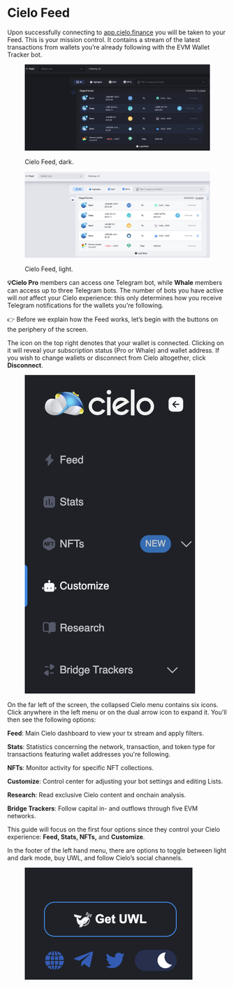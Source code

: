 # Cielo Feed

Upon successfully connecting to [app.cielo.finance](https://app.cielo.finance/) you will be taken to your Feed. This is your mission control. It contains a stream of the latest transactions from wallets you’re already following with the EVM Wallet Tracker bot.

<figure><img src="../.gitbook/assets/Screenshot 2022-09-20 at 11.44.00 (1).png" alt=""><figcaption><p>Cielo Feed, dark.</p></figcaption></figure>

<figure><img src="../.gitbook/assets/Screenshot 2022-09-20 at 11.45.11.png" alt=""><figcaption><p>Cielo Feed, light.</p></figcaption></figure>

**💡Cielo Pro** members can access one Telegram bot, while **Whale** members can access up to three Telegram bots. The number of bots you have active will _not_ affect your Cielo experience: this only determines how you receive Telegram notifications for the wallets you're following.

👉 Before we explain how the Feed works, let’s begin with the buttons on the periphery of the screen.

The icon on the top right denotes that your wallet is connected. Clicking on it will reveal your subscription status (Pro or Whale) and wallet address. If you wish to change wallets or disconnect from Cielo altogether, click **Disconnect**.

<figure><img src="../.gitbook/assets/Screenshot 2023-01-03 at 18.01.27.png" alt=""><figcaption></figcaption></figure>

On the far left of the screen, the collapsed Cielo menu contains six icons. Click anywhere in the left menu or on the dual arrow icon to expand it. You'll then see the following options:

**Feed**: Main Cielo dashboard to view your tx stream and apply filters.

**Stats**: Statistics concerning the network, transaction, and token type for transactions featuring wallet addresses you're following.

**NFTs**: Monitor activity for specific NFT collections.

**Customize**: Control center for adjusting your bot settings and editing Lists.

**Research**: Read exclusive Cielo content and onchain analysis.

**Bridge Trackers**: Follow capital in- and outflows through five EVM networks.

This guide will focus on the first four options since they control your Cielo experience: **Feed, Stats, NFTs,** and **Customize**.

In the footer of the left hand menu, there are options to toggle between light and dark mode, buy UWL, and follow Cielo’s social channels.

<figure><img src="../.gitbook/assets/social.png" alt=""><figcaption></figcaption></figure>
